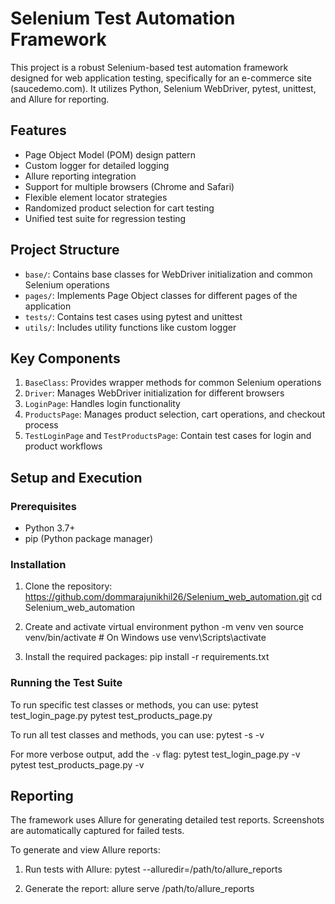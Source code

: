 # Selenium Test Automation Framework

This project is a robust Selenium-based test automation framework designed for web application testing, specifically for an e-commerce site (saucedemo.com). It utilizes Python, Selenium WebDriver, pytest, unittest, and Allure for reporting.

## Features

- Page Object Model (POM) design pattern
- Custom logger for detailed logging
- Allure reporting integration
- Support for multiple browsers (Chrome and Safari)
- Flexible element locator strategies
- Randomized product selection for cart testing
- Unified test suite for regression testing

## Project Structure

- `base/`: Contains base classes for WebDriver initialization and common Selenium operations
- `pages/`: Implements Page Object classes for different pages of the application
- `tests/`: Contains test cases using pytest and unittest
- `utils/`: Includes utility functions like custom logger

## Key Components

1. `BaseClass`: Provides wrapper methods for common Selenium operations
2. `Driver`: Manages WebDriver initialization for different browsers
3. `LoginPage`: Handles login functionality
4. `ProductsPage`: Manages product selection, cart operations, and checkout process
5. `TestLoginPage` and `TestProductsPage`: Contain test cases for login and product workflows

## Setup and Execution

### Prerequisites

- Python 3.7+
- pip (Python package manager)

### Installation

1. Clone the repository:
   https://github.com/dommarajunikhil26/Selenium_web_automation.git
   cd Selenium_web_automation

2. Create and activate virtual environment
   python -m venv ven
   source venv/bin/activate # On Windows use venv\Scripts\activate

3. Install the required packages:
   pip install -r requirements.txt

### Running the Test Suite

To run specific test classes or methods, you can use:
pytest test_login_page.py
pytest test_products_page.py

To run all test classes and methods, you can use:
pytest -s -v

For more verbose output, add the `-v` flag:
pytest test_login_page.py -v
pytest test_products_page.py -v

## Reporting

The framework uses Allure for generating detailed test reports. Screenshots are automatically captured for failed tests.

To generate and view Allure reports:

1. Run tests with Allure:
   pytest --alluredir=/path/to/allure_reports

2. Generate the report:
   allure serve /path/to/allure_reports
